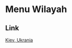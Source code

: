 # Menu Wilayah

## Link

[Kiev, Ukrania](https://github.com/gigit-pemilu/pemilu-2024-99-luar-negeri/tree/main/pileg-dpr/hitung-suara/sub/99-luar-negeri/sub/59-kiev-ukrania/sub/01-kiev-ukrania)

